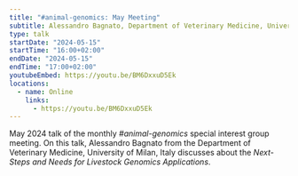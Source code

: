 ```yaml
---
title: "#animal-genomics: May Meeting"
subtitle: Alessandro Bagnato, Department of Veterinary Medicine, University of Milan, Italy
type: talk
startDate: "2024-05-15"
startTime: "16:00+02:00"
endDate: "2024-05-15"
endTime: "17:00+02:00"
youtubeEmbed: https://youtu.be/BM6DxxuD5Ek
locations:
  - name: Online
    links:
      - https://youtu.be/BM6DxxuD5Ek
---
```


May 2024 talk of the monthly _#animal-genomics_ special interest group meeting.
On this talk, Alessandro Bagnato from the Department of Veterinary Medicine, University of Milan, Italy discusses about the _Next-Steps and Needs for Livestock Genomics Applications_.
